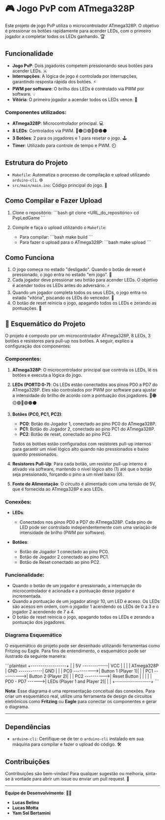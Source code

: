 # 🎮 Jogo PvP com ATmega328P

Este projeto de jogo PvP utiliza o microcontrolador ATmega328P. O objetivo é pressionar os botões rapidamente para acender LEDs, com o primeiro jogador a completar todos os LEDs ganhando. 🏆

## Funcionalidade

- **Jogo PvP**: Dois jogadores competem pressionando seus botões para acender LEDs. ⚔️
- **Interrupções**: A lógica de jogo é controlada por interrupções, garantindo resposta rápida dos botões. ⚡
- **PWM por software**: O brilho dos LEDs é controlado via PWM por software. 💡
- **Vitória**: O primeiro jogador a acender todos os LEDs vence. 🎉

### Componentes utilizados:
- **ATmega328P**: Microcontrolador principal. 💻
- **8 LEDs**: Controlados via PWM. 🔴🟠🟡🟢🔵🟣🟤⚫
- **3 Botões**: 2 para os jogadores e 1 para resetar o jogo. 🕹️
- **Timer**: Utilizado para controle de tempo e PWM. ⏲️

## Estrutura do Projeto

- `Makefile`: Automatiza o processo de compilação e upload utilizando `arduino-cli`. ⚙️
- `src/main/main.ino`: Código principal do jogo. 📝

## Como Compilar e Fazer Upload

1. Clone o repositório:
   \```bash
   git clone <URL_do_repositório>
   cd PvpLedGame
   \```

2. Compile e faça o upload utilizando o `Makefile`:
   - Para compilar:
     \```bash
     make build
     \```
   - Para fazer o upload para o ATmega328P:
     \```bash
     make upload
     \```

## Como Funciona

1. O jogo começa no estado "desligado". Quando o botão de reset é pressionado, o jogo entra no estado "em jogo". 🔌
2. Cada jogador deve pressionar seu botão para acender LEDs. O objetivo é acender todos os LEDs antes do adversário. ⚡
3. Quando um jogador completa todos os seus LEDs, o jogo entra no estado "vitória", piscando os LEDs do vencedor. 🎉
4. O botão de reset reinicia o jogo, apagando todos os LEDs e zerando as pontuações. 🔄

## 📡 Esquemático do Projeto

O projeto é composto por um microcontrolador ATmega328P, 8 LEDs, 3 botões e resistores para pull-up nos botões. A seguir, explico a configuração dos componentes:

### Componentes:

1. **ATmega328P**: O microcontrolador principal que controla os LEDs, lê os botões e executa a lógica do jogo.
   
2. **LEDs (PORTD 0-7)**: Os LEDs estão conectados aos pinos PD0 a PD7 do ATmega328P. Eles são controlados por PWM por software para ajustar a intensidade do brilho de acordo com a pontuação dos jogadores. 🔴🟠🟡🟢🔵🟣🟤⚫

3. **Botões (PC0, PC1, PC2)**:
   - **PC0**: Botão do Jogador 1, conectado ao pino PC0 do ATmega328P.
   - **PC1**: Botão do Jogador 2, conectado ao pino PC1 do ATmega328P.
   - **PC2**: Botão de reset, conectado ao pino PC2.
   
   Todos os botões estão configurados com resistores pull-up internos para garantir um nível lógico alto quando não pressionados e baixo quando pressionados.

4. **Resistores Pull-Up**: Para cada botão, um resistor pull-up interno é ativado via software, mantendo o nível lógico alto (1) até que o botão seja pressionado, forçando o pino a um nível baixo (0).

5. **Fonte de Alimentação**: O circuito é alimentado com uma tensão de 5V, que é fornecida ao ATmega328P e aos LEDs.

### Conexões:
- **LEDs**: 
   - Conectados nos pinos PD0 a PD7 do ATmega328P. Cada pino de LED pode ser controlado independentemente com uma variação de intensidade de brilho (PWM por software).
   
- **Botões**: 
   - Botão de Jogador 1 conectado ao pino PC0.
   - Botão de Jogador 2 conectado ao pino PC1.
   - Botão de Reset conectado ao pino PC2.

### Funcionalidade:

- Quando o botão de um jogador é pressionado, a interrupção do microcontrolador é acionada e a pontuação desse jogador é incrementada.
- Quando a pontuação de um jogador atingir 10, um LED é aceso. Os LEDs são acesos em ordem, com o jogador 1 acendendo os LEDs de 0 a 3 e o jogador 2 acendendo de 7 a 4.
- O botão de reset reinicia o jogo, apagando todos os LEDs e zerando a pontuação dos jogadores.

### Diagrama Esquemático

O esquemático do projeto pode ser desenhado utilizando ferramentas como Fritzing ou Eagle. Para fins de entendimento, o esquemático pode ser ilustrado da seguinte maneira:

\```plaintext
                    +------------------+
                    |                  |
    5V -------------| VCC              |
                    |                  |
                    |  ATmega328P      |
    GND ------------| GND              |
                    |                  |
    PC0  ---------->| Button 1 (Player 1)|
                    |                  |
    PC1  ---------->| Button 2 (Player 2)|
                    |                  |
    PC2  ---------->| Reset Button      |
                    |                  |
                    |                  |
  PD0 - PD7  ------>| LEDs (Player 1 and Player 2)|
                    |                  |
                    +------------------+
\```

**Nota**: Esse diagrama é uma representação conceitual das conexões. Para criar um esquemático real, utilize uma ferramenta de design de circuitos eletrônicos como **Fritzing** ou **Eagle** para conectar os componentes e gerar o diagrama.

---

## Dependências

- `arduino-cli`: Certifique-se de ter o `arduino-cli` instalado em sua máquina para compilar e fazer o upload do código. 🛠️

## Contribuições

Contribuições são bem-vindas! Para qualquer sugestão ou melhoria, sinta-se à vontade para abrir um issue ou enviar um pull request. 💬

---

**Equipe de Desenvolvimento**: 👨‍💻
- **Lucas Belino**
- **Lucas Motta**
- **Yam Sol Bertamini**
